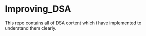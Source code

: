 # Improving_DSA
 
This repo contains all of DSA content which i have implemented to understand them clearly.
